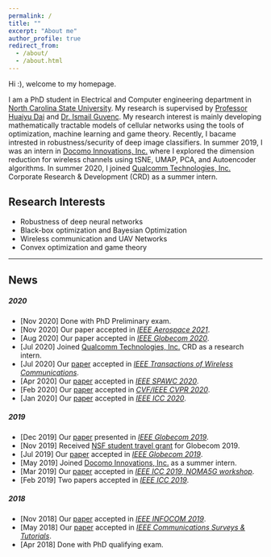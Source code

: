 ```yaml
---
permalink: /
title: ""
excerpt: "About me"
author_profile: true
redirect_from: 
  - /about/
  - /about.html
---
```



Hi :), welcome to my homepage.

I am a PhD student in Electrical and Computer engineering  department in [North Carolina State University](https://www.ncsu.edu/). My research is supervised by [Professor Huaiyu Dai](https://people.engr.ncsu.edu/hdai/) and [Dr. Ismail Guvenc](https://sites.google.com/site/iguvenc/). My research interest is mainly developing mathematically tractable models of cellular networks using the tools of optimization, machine learning and game theory. Recently, I bacame intrested in robustness/security of deep image classifiers. In summer 2019, I was an intern in [Docomo Innovations, Inc.](https://www.docomoinnovations.com/) where I  explored the dimension reduction  for wireless channels using tSNE, UMAP, PCA, and Autoencoder algorithms.  In summer 2020, I joined [Qualcomm Technologies, Inc.](https://www.qualcomm.com/)  Corporate Research & Development (CRD) as a summer intern.



## Research Interests

- Robustness of deep neural networks 
- Black-box optimization and Bayesian Optimization
- Wireless communication and UAV Networks
- Convex optimization and game theory


----
## News

##### 2020
 - [Nov 2020]  Done with PhD Preliminary exam.
- [Nov 2020] Our paper  accepted in [*IEEE Aerospace 2021*](https://aeroconf.org/). 
- [Aug 2020]  Our paper accepted in [*IEEE Globecom 2020*](https://globecom2020.ieee-globecom.org/).
- [Jul 2020] Joined [Qualcomm Technologies, Inc.](https://www.qualcomm.com/)  CRD as a research intern.
- [Jul 2020]  Our [paper](https://ieeexplore.ieee.org/document/9140376) accepted in [ *IEEE Transactions of Wireless Communications*](https://ieeexplore.ieee.org/xpl/RecentIssue.jsp?punumber=7693).
- [Apr 2020]  Our [paper](https://arxiv.org/abs/2005.04585) accepted in [ *IEEE SPAWC 2020*](https://spawc2020.netlify.app/).
 - [Feb 2020]  Our [paper](http://arxiv.org/abs/2003.06468) accepted in [*CVF/IEEE CVPR 2020*](http://cvpr2020.thecvf.com/).
 - [Jan 2020]  Our [paper](https://arxiv.org/abs/2002.10020) accepted in [*IEEE ICC 2020*](https://icc2020.ieee-icc.org/).
 
##### 2019
- [Dec 2019]  Our [paper](https://arxiv.org/abs/1904.07781) presented in [*IEEE Globecom 2019*](https://globecom2019.ieee-globecom.org/).
- [Nov 2019] Received [NSF student travel grant](https://globecom2019.ieee-globecom.org/program/student-travel-grant-winners) for Globecom 2019.
- [Jul 2019]  Our [paper](https://arxiv.org/abs/1904.07781) accepted in [*IEEE Globecom 2019*](https://globecom2019.ieee-globecom.org/).
- [May 2019] Joined [Docomo Innovations, Inc.](https://www.docomoinnovations.com/) as a summer intern.
- [Mar 2019]  Our [paper](https://ieeexplore.ieee.org/document/8756699) accepted in [*IEEE ICC 2019, NOMA5G workshop*](https://icc2019.ieee-icc.org/workshop/w05-5th-international-workshop-non-orthogonal-multiple-access-techniques-5g).
 - [Feb 2019] Two papers accepted in  [*IEEE ICC 2019*](https://icc2019.ieee-icc.org/).

##### 2018
- [Nov 2018] Our [paper](https://ieeexplore.ieee.org/abstract/document/8737472) accepted in [*IEEE INFOCOM 2019*](https://infocom2019.ieee-infocom.org/).
 - [May 2018] Our [paper](https://ieeexplore.ieee.org/abstract/document/8367785) accepted in [*IEEE Communications Surveys & Tutorials*](https://ieeexplore.ieee.org/xpl/RecentIssue.jsp?punumber=9739).
 - [Apr 2018]  Done with PhD qualifying exam.



